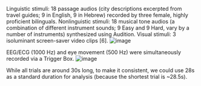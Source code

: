 Linguistic stimuli: 18 passage audios (city descriptions excerpted from travel guides; 9 in English, 9 in Hebrew) recorded by three female, highly proficient bilinguals.
Nonlinguistic stimuli: 18 musical tone audios (a combination of different instrument sounds; 9 Easy and 9 Hard, vary by a number of instruments) synthesized using Audition.
Visual stimuli: 3 isoluminant screen-saver video clips [6].
![image](https://github.com/AlejandroPerezB2B/Syncbeateyeeg/assets/65445363/d4cd5c73-4cfb-4de5-9e0e-2b1c9aaf5769)

EEG/ECG (1000 Hz) and eye movement (500 Hz) were simultaneously recorded via a Trigger Box. 
![image](https://github.com/AlejandroPerezB2B/Syncbeateyeeg/assets/65445363/53f168e9-3679-4179-bb6f-5dc2a4476813)

While all trials are around 30s long, to make it consistent, we could use 28s as a standard duration for analysis (because the shortest trial is ~28.5s). 

